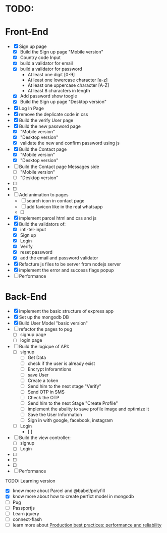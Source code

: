 # TODO:

# Front-End

- [x] Sign up page
  - [x] Build the Sign up page "Mobile version"
  - [x] Country code Input
  - [x] build a validator for email
  - [x] build a validator for password
    - At least one digit [0-9]
    - At least one lowercase character [a-z]
    - At least one uppercase character [A-Z]
    - At least 8 characters in length
  - [x] Add password show toogle
  - [x] Build the Sign up page "Desktop version"
- [x] Log In Page
- [x] remove the deplicate code in css
- [x] Build the verify User page
- [x] Build the new password page
  - [x] "Mobile version"
  - [x] "Desktop version"
  - [x] validate the new and confirm password using js
- [x] Build the Contact page
  - [x] "Mobile version"
  - [x] "Desktop version"
- [ ] Build the Contact page Messages side
  - [ ] "Mobile version"
  - [ ] "Desktop version"
- [ ]
- [ ]
- [ ] Add animation to pages
  - [ ] search icon in contact page
  - [ ] add favicon like in the real whatsapp
  - [ ]
- [x] implement parcel html and css and js
- [x] Build the validators of:
  - [x] intl-tel-input
  - [x] Sign up
  - [x] Login
  - [x] Verify
  - [x] reset password
  - [x] add the email and password validator
- [x] Refacture js files to be server from nodejs server
- [x] implement the error and success flags popup
- [ ] Performance

# Back-End

- [x] implement the basic structure of express app
- [x] Set up the mongodb DB
- [x] Build User Model "basic version"
- [ ] refactor the pages to pug
  - [ ] signup page
  - [ ] login page
- [ ] Build the logique of API:
  - [ ] signup
    - [ ] Get Data
    - [ ] check if the user is already exist
    - [ ] Encrypt Inforamtions
    - [ ] save User
    - [ ] Create a token
    - [ ] Send him to the next stage "Verify"
    - [ ] Send OTP in SMS
    - [ ] Check the OTP
    - [ ] Send him to the next Stage "Create Profile"
    - [ ] implement the abality to save profile image and optimize it
    - [ ] Save the User Information
    - [ ] Sign in with google, facebook, instagram
  - [ ] Login
    - [ ]
- [ ] Build the view controller:
  - [ ] signup
  - [ ] Login
- [ ]
- [ ]
- [ ]
- [ ] Performance

TODO: Learning version

- [x] know more about Parcel and @babel/polyfill
- [x] know more about how to create perfict model in mongodb
- [ ] Pug
- [ ] Passportjs
- [ ] Learn jquery
- [ ] connect-flash
- [ ] learn more about [Production best practices: performance and reliability]("https://expressjs.com/th/advanced/best-practice-performance.html")
